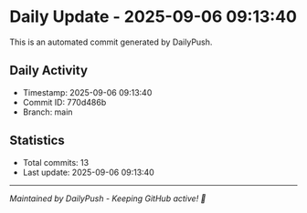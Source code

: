 # Daily Update - 2025-09-06 09:13:40

This is an automated commit generated by DailyPush.

## Daily Activity
- Timestamp: 2025-09-06 09:13:40
- Commit ID: 770d486b
- Branch: main

## Statistics
- Total commits: 13
- Last update: 2025-09-06 09:13:40

---
*Maintained by DailyPush - Keeping GitHub active! 🚀*
